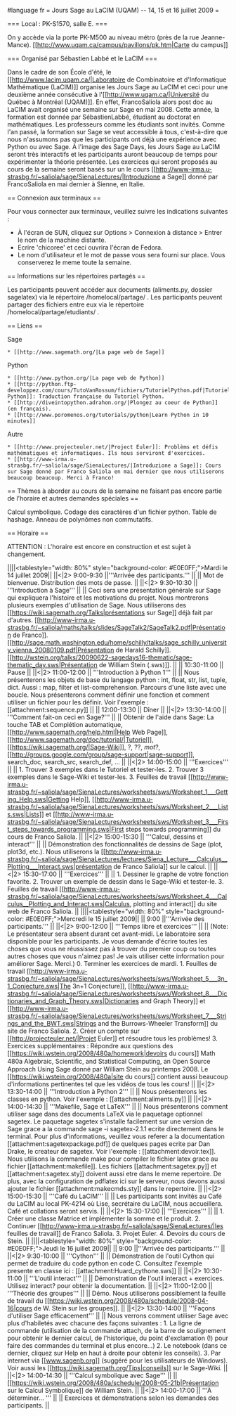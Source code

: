 #language fr
= Jours Sage au LaCIM (UQAM) -- 14, 15 et 16 juillet 2009 =


=== Local : PK-S1570, salle E. ===

On y accède via la porte PK-M500 au niveau métro (près de la rue Jeanne-Mance).
[[http://www.uqam.ca/campus/pavillons/pk.htm|Carte du campus]]

=== Organisé par Sébastien Labbé et le LaCIM ===

Dans le cadre de son École d'été, le [[http://www.lacim.uqam.ca/|Laboratoire de Combinatoire et d'Informatique Mathématique (LaCIM)]] organise les Jours Sage au LaCIM et ceci pour une deuxième année consécutive à l'[[http://www.uqam.ca/|Université du Québec à Montréal (UQAM)]]. En effet, FrancoSaliola alors post doc au LaCIM avait organisé une semaine sur Sage en mai 2008. Cette année, la formation est donnée par SébastienLabbé, étudiant au doctorat en mathématiques. Les professeurs comme les étudiants sont invités. Comme l'an passé, la formation sur Sage se veut accessible à tous, c'est-à-dire que nous n'assumons pas que les participants ont déjà une expérience avec Python ou avec Sage. À l'image des Sage Days, les Jours Sage au LaCIM seront très interactifs et les participants auront beaucoup de temps pour expérimenter la théorie présentée. Les exercices qui seront proposés au cours de la semaine seront basés sur un le cours [[http://www-irma.u-strasbg.fr/~saliola/sage/SienaLectures/|Introduzione a Sage]] donné par FrancoSaliola en mai dernier à Sienne, en Italie.

== Connexion aux terminaux ==

Pour vous connecter aux terminaux, veuillez suivre les indications suivantes :

 * À l'écran de SUN, cliquez sur Options > Connexion à distance > Entrer le nom de la machine distante.
 * Ecrire 'chicoree' et ceci ouvrira l'écran de Fedora.
 * Le nom d'utilisateur et le mot de passe vous sera fourni sur place. Vous conserverez le meme toute la semaine.


== Informations sur les répertoires partagés ==

Les participants peuvent accéder aux documents (aliments.py, dossier sagelatex) via le répertoire /homelocal/partage/ . Les participants peuvent partager des fichiers entre eux via le répertoire /homelocal/partage/etudiants/ .

== Liens ==

Sage

    * [[http://www.sagemath.org/|La page web de Sage]]

Python

    * [[http://www.python.org/|La page web de Python]]
    * [[http://python.ftp-developpez.com/cours/TutoVanRossum/fichiers/TutorielPython.pdf|Tutoriel Python]]: Traduction française du Tutoriel Python.
    * [[http://diveintopython.adrahon.org/|Plongez au coeur de Python]] (en français).
    * [[http://www.poromenos.org/tutorials/python|Learn Python in 10 minutes]]

Autre

    * [[http://www.projecteuler.net/|Project Euler]]: Problèms et défis mathématiques et informatiques. Ils nous serviront d'exercices.
    * [[http://www-irma.u-strasbg.fr/~saliola/sage/SienaLectures/|Introduzione a Sage]]: Cours sur Sage donné par Franco Saliola en mai dernier que nous utiliserons beaucoup beaucoup. Merci à Franco!

== Thèmes à aborder au cours de la semaine ne faisant pas encore partie de l'horaire et autres demandes spéciales ==

Calcul symbolique.
Codage des caractères d'un fichier python.
Table de hashage.
Anneau de polynômes non commutatifs.

== Horaire ==

ATTENTION : L'horaire est encore en construction et est sujet à changement.

||||<tablestyle="width: 80%" style="background-color: #E0E0FF;">Mardi le 14 juillet 2009||
||<|2> 9:00-9:30 ||'''Arrivée des participants.''' ||
|| Mot de bienvenue. Distribution des mots de passe. ||
||<|2> 9:30-10:30 || '''Introduction à Sage''' ||
|| Ceci sera une présentation générale sur Sage qui expliquera l'histoire et les motivations du projet. Nous montrerons plusieurs exemples d'utilisation de Sage. Nous utiliserons des [[https://wiki.sagemath.org/Talks|présentations sur Sage]] déjà fait par d'autres. [[http://www-irma.u-strasbg.fr/~saliola/maths/talks/slides/SageTalk2/SageTalk2.pdf|Présentation de Franco]]. [[http://sage.math.washington.edu/home/schilly/talks/sage_schilly_university_vienna_20080109.pdf|Présentation de Harald Schilly]]. [[http://wstein.org/talks/20090622-sagedays16-thematic/sage-thematic_day.sws|Présentation de  William Stein (.sws)]]. ||
|| 10:30-11:00 || Pause ||
||<|2> 11:00-12:00 || '''Introduction à Python 1''' ||
|| Nous présenterons les objets de base du langage python : int, float, str, list, tuple, dict. Aussi : map, filter et list-comprehension. Parcours d'une liste avec une boucle. Nous présenterons comment définir une fonction et comment utiliser un fichier pour les définir. Voir l'exemple : [[attachment:sequence.py]] ||
|| 12:00-13:30 || Dîner ||
||<|2> 13:30-14:00 || '''Comment fait-on ceci en Sage?''' ||
|| Obtenir de l'aide dans Sage: La touche TAB et Complétion automatique, [[http://www.sagemath.org/help.html|Help Web Page]], [[http://www.sagemath.org/doc/tutorial/|Tutoriel]], [[https://wiki.sagemath.org/|Sage-Wiki]], ?, ??, *mot*?, [[http://groups.google.com/group/sage-support|sage-support]], search_doc, search_src, search_def, ... ||
||<|2> 14:00-15:00 || '''Exercices''' ||
|| 1. Trouver 3 exemples dans le Tutoriel et tester-les.  2. Trouver 3 exemples dans le Sage-Wiki et tester-les. 3. Feuilles de travail [[http://www-irma.u-strasbg.fr/~saliola/sage/SienaLectures/worksheets/sws/Worksheet_1___Getting_Help.sws|Getting Help]],   [[http://www-irma.u-strasbg.fr/~saliola/sage/SienaLectures/worksheets/sws/Worksheet_2___Lists.sws|Lists]] et [[http://www-irma.u-strasbg.fr/~saliola/sage/SienaLectures/worksheets/sws/Worksheet_3___First_steps_towards_programming.sws|First steps towards programming]] du cours de Franco Saliola. ||
||<|2> 15:00-15:30 || '''Calcul, dessins et interact''' ||
|| Démonstration des fonctionnalités de dessins de Sage (plot, plot3d, etc.). Nous utiliserons la [[http://www-irma.u-strasbg.fr/~saliola/sage/SienaLectures/lectures/Siena_Lecture___Calculus__Plotting___Interact.sws|présentation de Franco Saliola]] sur le calcul. ||
||<|2> 15:30-17:00 || '''Exercices''' ||
|| 1. Dessiner le graphe de votre fonction favorite. 2. Trouver un exemple de dessin dans le Sage-Wiki et tester-le. 3. Feuilles de travail [[http://www-irma.u-strasbg.fr/~saliola/sage/SienaLectures/worksheets/sws/Worksheet_4___Calculus__Plotting_and_Interact.sws|Calculus, plotting and interact]] du site web de Franco Saliola. ||
||||<tablestyle="width: 80%" style="background-color: #E0E0FF;">Mercredi le 15 juillet 2009||
|| 9:00 ||'''Arrivée des participants.''' ||
||<|2> 9:00-12:00 || '''Temps libre et exercices''' ||
|| (Note: Le présentateur sera absent durant cet avant-midi. Le laboratoire sera disponible pour les participants. Je vous demande d'écrire toutes les choses que vous ne réussissez pas à trouver du premier coup ou toutes autres choses que vous n'aimez pas! Je vais utiliser cette information pour améliorer Sage. Merci.) 0. Terminer les exercices de mardi. 1. Feuilles de travail [[http://www-irma.u-strasbg.fr/~saliola/sage/SienaLectures/worksheets/sws/Worksheet_5___3n_1_Conjecture.sws|The 3n+1 Conjecture]], [[http://www-irma.u-strasbg.fr/~saliola/sage/SienaLectures/worksheets/sws/Worksheet_8___Dictionaries_and_Graph_Theory.sws|Dictionaries and Graph Theory]] et [[http://www-irma.u-strasbg.fr/~saliola/sage/SienaLectures/worksheets/sws/Worksheet_7___Strings_and_the_BWT.sws|Strings and the Burrows-Wheeler Transform]] du site de Franco Saliola. 2. Créer un compte sur [[http://projecteuler.net/|Projet Euler]] et résoudre tous les problèmes! 3. Exercices supplémentaires : Répondre aux questions des [[https://wiki.wstein.org/2008/480a/homework|devoirs du cours]] Math 480a Algebraic, Scientiﬁc, and Statistical Computing, an Open Source Approach Using Sage donné par William Stein au printemps 2008. Le [[https://wiki.wstein.org/2008/480a|site du cours]] contient aussi beaucoup d'informations pertinentes tel que les vidéos de tous les cours! ||
||<|2> 13:30-14:00 || '''Introduction à Python 2''' ||
|| Nous présenterons les classes en python. Voir l'exemple : [[attachment:aliments.py]] ||
||<|2> 14:00-14:30 || '''Makefile, Sage et LaTeX''' ||
|| Nous présenterons comment utiliser sage dans des documents LaTeX via le paquetage optionnel sagetex. Le paquetage sagetex s'installe facilement sur une version de Sage grace a la commande sage -i sagetex-2.1.1 ecrite directement dans le terminal. Pour plus d'informations, veuillez vous referer a la documentation [[attachment:sagetexpackage.pdf]] de quelques pages ecrite par Dan Drake, le createur de sagetex. Voir l'exemple : [[attachment:devoir.tex]]. Nous utilisons la commande make pour compiler le fichier latex grace au fichier [[attachment:makefile]]. Les fichiers [[attachment:sagetex.py]] et [[attachment:sagetex.sty]] doivent aussi etre dans le meme repertoire. De plus, avec la configuration de pdflatex ici sur le serveur, nous devons aussi ajouter le fichier [[attachment:makecmds.sty]] dans le repertoire. ||
||<|2> 15:00-15:30 || '''Café du LaCIM''' ||
|| Les participants sont invités au Café du LaCIM au local PK-4214 où Lise, secrétaire du LaCIM, nous accueillera. Café et collations seront servis. ||
||<|2> 15:30-17:00 || '''Exercices''' ||
|| 1. Créer une classe Matrice et implémenter la somme et le produit. 2. Continuer [[http://www-irma.u-strasbg.fr/~saliola/sage/SienaLectures/|les feuilles de travail]] de Franco Saliola. 3. Projet Euler. 4. Devoirs du cours de Stein. ||
||||<tablestyle="width: 80%" style="background-color: #E0E0FF;">Jeudi le 16 juillet 2009||
|| 9:00 ||'''Arrivée des participants.''' ||
||<|2> 9:30-10:00 || '''Cython''' ||
|| Démonstration de l'outil Cython qui permet de traduire du code python en code C. Consultez l'exemple presente en classe ici : [[attachment:Huard_cythone.sws]] ||
||<|2> 10:30-11:00 || '''L'outil interact''' ||
|| Démonstration de l'outil interact + exercices. Utilisez interact? pour obtenir la documentation. ||
||<|2> 11:00-12:00 || '''Théorie des groupes''' ||
|| Démo. Nous utiliserons possiblement la feuille de travail du [[https://wiki.wstein.org/2008/480a/schedule/2008-04-16|cours de W. Stein sur les groupes]]. ||
||<|2> 13:30-14:00 || '''Façons d'utiliser Sage efficacement''' ||
|| Nous verrons comment utiliser Sage avec plus d'habiletés avec chacune des façons suivantes : 1. La ligne de commande (utilisation de la commande attach, de la barre de soulignement pour obtenir le dernier calcul, de l'historique, du point d'exclamation (!) pour faire des commandes du terminal et plus encore...) 2. Le notebook (dans ce dernier, cliquez sur Help en haut à droite pour obtenir les conseils). 3. Par internet via [[www.sagenb.org]] (suggéré pour les utilisateurs de Windows). Voir aussi les [[https://wiki.sagemath.org/Tips|conseils]] sur le Sage-Wiki. ||
||<|2> 14:00-14:30 || '''Calcul symbolique avec Sage''' ||
|| [[https://wiki.wstein.org/2008/480a/schedule/2008-05-21b|Présentation sur le Calcul Symbolique]] de William Stein. ||
||<|2> 14:00-17:00 || '''À déterminer... ''' ||
|| Exercices et démonstrations selon les demandes des participants. ||
